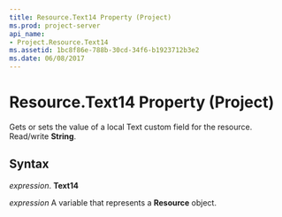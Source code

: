 ```yaml
---
title: Resource.Text14 Property (Project)
ms.prod: project-server
api_name:
- Project.Resource.Text14
ms.assetid: 1bc8f86e-788b-30cd-34f6-b1923712b3e2
ms.date: 06/08/2017
---
```



# Resource.Text14 Property (Project)

Gets or sets the value of a local Text custom field for the resource. Read/write **String**.


## Syntax

 _expression_. **Text14**

 _expression_ A variable that represents a **Resource** object.


